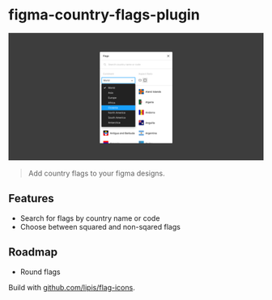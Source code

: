# figma-country-flags-plugin

![GitHub Logo](artwork.png)

> Add country flags to your figma designs.

## Features

- Search for flags by country name or code
- Choose between squared and non-sqared flags

## Roadmap

- Round flags

Build with [github.com/lipis/flag-icons](https://github.com/lipis/flag-icons).
